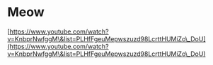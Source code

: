 # Meow

[https://www.youtube.com/watch?v=KnbprNwfggM\&list=PLHfFgeuMepwszuzd98LcrttHUMiZo\_DoU](https://www.youtube.com/watch?v=KnbprNwfggM\&list=PLHfFgeuMepwszuzd98LcrttHUMiZo\_DoU)
